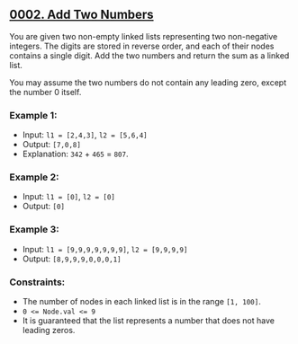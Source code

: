 ## [0002. Add Two Numbers](https://leetcode.com/problems/add-two-numbers/)

You are given two non-empty linked lists representing two non-negative integers. The digits are stored in reverse order, and each of their nodes contains a single digit. Add the two numbers and return the sum as a linked list.

You may assume the two numbers do not contain any leading zero, except the number 0 itself.

### Example 1:

- Input: `l1 = [2,4,3]`, `l2 = [5,6,4]`
- Output: `[7,0,8]`
- Explanation: `342` + `465` = `807`.

### Example 2:

- Input: `l1 = [0]`, `l2 = [0]`
- Output: `[0]`

### Example 3:

- Input: `l1 = [9,9,9,9,9,9,9]`, `l2 = [9,9,9,9]`
- Output: `[8,9,9,9,0,0,0,1]`

### Constraints:

- The number of nodes in each linked list is in the range `[1, 100]`.
- `0 <= Node.val <= 9`
- It is guaranteed that the list represents a number that does not have leading zeros.

